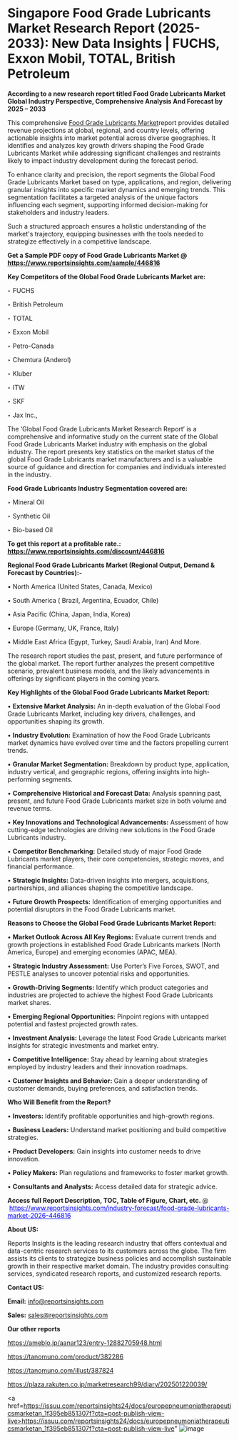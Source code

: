 # Singapore Food Grade Lubricants Market Research Report (2025-2033): New Data Insights | FUCHS, Exxon Mobil, TOTAL, British Petroleum

<strong>According to a new research report titled Food Grade Lubricants Market Global Industry Perspective, Comprehensive Analysis And Forecast by 2025 – 2033</strong>

This comprehensive <a href=https://www.reportsinsights.com/sample/446816>Food Grade Lubricants Market</a>report provides detailed revenue projections at global, regional, and country levels, offering actionable insights into market potential across diverse geographies. It identifies and analyzes key growth drivers shaping the Food Grade Lubricants Market while addressing significant challenges and restraints likely to impact industry development during the forecast period.

To enhance clarity and precision, the report segments the Global Food Grade Lubricants Market based on type, applications, and region, delivering granular insights into specific market dynamics and emerging trends. This segmentation facilitates a targeted analysis of the unique factors influencing each segment, supporting informed decision-making for stakeholders and industry leaders.

Such a structured approach ensures a holistic understanding of the market's trajectory, equipping businesses with the tools needed to strategize effectively in a competitive landscape.

<strong>Get a Sample PDF copy of Food Grade Lubricants Market </strong><strong>@<a href=https://www.reportsinsights.com/sample/446816 style=color:#0000ff;> https://www.reportsinsights.com/sample/446816</a></strong></font>

<strong>Key Competitors of the Global Food Grade Lubricants Market are:</strong>

‣ FUCHS

‣ British Petroleum

‣ TOTAL

‣ Exxon Mobil

‣ Petro-Canada

‣ Chemtura (Anderol)

‣ Kluber

‣ ITW

‣ SKF

‣ Jax Inc.,

The ‘Global Food Grade Lubricants Market Research Report’ is a comprehensive and informative study on the current state of the Global Food Grade Lubricants Market industry with emphasis on the global industry. The report presents key statistics on the market status of the global Food Grade Lubricants market manufacturers and is a valuable source of guidance and direction for companies and individuals interested in the industry.

<strong>Food Grade Lubricants Industry Segmentation covered are:</strong>

‣ Mineral Oil

‣ Synthetic Oil

‣ Bio-based Oil

<strong>To get this report at a profitable rate.: <a href=https://www.reportsinsights.com/discount/446816 style=color:#0000ff;>https://www.reportsinsights.com/discount/446816</a></strong></font>

<strong>Regional Food Grade Lubricants Market (Regional Output, Demand &amp; Forecast by Countries):-</strong>

• North America (United States, Canada, Mexico)

• South America ( Brazil, Argentina, Ecuador, Chile)

• Asia Pacific (China, Japan, India, Korea)

• Europe (Germany, UK, France, Italy)

• Middle East Africa (Egypt, Turkey, Saudi Arabia, Iran) And More.

The research report studies the past, present, and future performance of the global market. The report further analyzes the present competitive scenario, prevalent business models, and the likely advancements in offerings by significant players in the coming years.

<strong>Key Highlights of the Global Food Grade Lubricants Market Report:</strong>

• <strong>Extensive Market Analysis:</strong> An in-depth evaluation of the Global Food Grade Lubricants Market, including key drivers, challenges, and opportunities shaping its growth.

• <strong>Industry Evolution:</strong> Examination of how the Food Grade Lubricants market dynamics have evolved over time and the factors propelling current trends.

• <strong>Granular Market Segmentation:</strong> Breakdown by product type, application, industry vertical, and geographic regions, offering insights into high-performing segments.

• <strong>Comprehensive Historical and Forecast Data:</strong> Analysis spanning past, present, and future Food Grade Lubricants market size in both volume and revenue terms.

• <strong>Key Innovations and Technological Advancements:</strong> Assessment of how cutting-edge technologies are driving new solutions in the Food Grade Lubricants industry.

• <strong>Competitor Benchmarking:</strong> Detailed study of major Food Grade Lubricants market players, their core competencies, strategic moves, and financial performance.

• <strong>Strategic Insights:</strong> Data-driven insights into mergers, acquisitions, partnerships, and alliances shaping the competitive landscape.

• <strong>Future Growth Prospects:</strong> Identification of emerging opportunities and potential disruptors in the Food Grade Lubricants market.

<strong>Reasons to Choose the Global Food Grade Lubricants Market Report:</strong>

• <strong>Market Outlook Across All Key Regions:</strong> Evaluate current trends and growth projections in established Food Grade Lubricants markets (North America, Europe) and emerging economies (APAC, MEA).

• <strong>Strategic Industry Assessment:</strong> Use Porter’s Five Forces, SWOT, and PESTLE analyses to uncover potential risks and opportunities.

• <strong>Growth-Driving Segments:</strong> Identify which product categories and industries are projected to achieve the highest Food Grade Lubricants market shares.

• <strong>Emerging Regional Opportunities:</strong> Pinpoint regions with untapped potential and fastest projected growth rates.

• <strong>Investment Analysis:</strong> Leverage the latest Food Grade Lubricants market insights for strategic investments and market entry.

• <strong>Competitive Intelligence:</strong> Stay ahead by learning about strategies employed by industry leaders and their innovation roadmaps.

• <strong>Customer Insights and Behavior:</strong> Gain a deeper understanding of customer demands, buying preferences, and satisfaction trends.

<strong>Who Will Benefit from the Report?</strong>

• <strong>Investors:</strong> Identify profitable opportunities and high-growth regions.

• <strong>Business Leaders:</strong> Understand market positioning and build competitive strategies.

• <strong>Product Developers:</strong> Gain insights into customer needs to drive innovation.

• <strong>Policy Makers:</strong> Plan regulations and frameworks to foster market growth.

• <strong>Consultants and Analysts:</strong> Access detailed data for strategic advice.
</ul>
<strong>Access full Report Description, TOC, Table of Figure, Chart, etc. </strong>@  <a href=https://www.reportsinsights.com/industry-forecast/food-grade-lubricants-market-2026-446816 style=color:#0000ff;>https://www.reportsinsights.com/industry-forecast/food-grade-lubricants-market-2026-446816</a></font>

<strong><strong>About US</strong>:</strong>

Reports Insights is the leading research industry that offers contextual and data-centric research services to its customers across the globe. The firm assists its clients to strategize business policies and accomplish sustainable growth in their respective market domain. The industry provides consulting services, syndicated research reports, and customized research reports.

<strong>Contact US:</strong>

<p class=""""><b>Email:</b> <a href=mailto:info@reportsinsights.com>info@reportsinsights.com</a></p>
<p class=""""><b>Sales:</b> <a href=mailto:sales@reportsinsights.com>sales@reportsinsights.com</a></p>

<strong>Our other reports</strong>

<a href=https://ameblo.jp/aanar123/entry-12882705948.html>https://ameblo.jp/aanar123/entry-12882705948.html</a>

<a href=https://tanomuno.com/product/382286>https://tanomuno.com/product/382286</a>

<a href=https://tanomuno.com/illust/387824>https://tanomuno.com/illust/387824</a>

<a href=https://plaza.rakuten.co.jp/marketresearch99/diary/202501220039/>https://plaza.rakuten.co.jp/marketresearch99/diary/202501220039/</a>

<a href=https://issuu.com/reportsinsights24/docs/europepneumoniatherapeuticsmarketan_1f395eb851307f?cta=post-publish-view-live>https://issuu.com/reportsinsights24/docs/europepneumoniatherapeuticsmarketan_1f395eb851307f?cta=post-publish-view-live</a>"
![image](https://github.com/user-attachments/assets/a4fbe54b-27a7-43e7-88e3-65218de5efe6)
